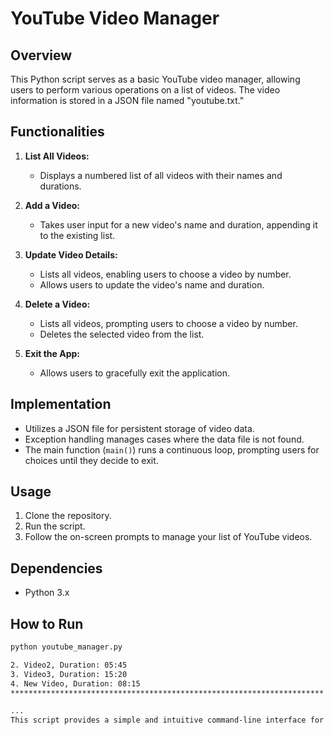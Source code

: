 # YouTube Video Manager

## Overview

This Python script serves as a basic YouTube video manager, allowing users to perform various operations on a list of videos. The video information is stored in a JSON file named "youtube.txt."

## Functionalities

1. **List All Videos:**
   - Displays a numbered list of all videos with their names and durations.

2. **Add a Video:**
   - Takes user input for a new video's name and duration, appending it to the existing list.

3. **Update Video Details:**
   - Lists all videos, enabling users to choose a video by number.
   - Allows users to update the video's name and duration.

4. **Delete a Video:**
   - Lists all videos, prompting users to choose a video by number.
   - Deletes the selected video from the list.

5. **Exit the App:**
   - Allows users to gracefully exit the application.

## Implementation

- Utilizes a JSON file for persistent storage of video data.
- Exception handling manages cases where the data file is not found.
- The main function (`main()`) runs a continuous loop, prompting users for choices until they decide to exit.

## Usage

1. Clone the repository.
2. Run the script.
3. Follow the on-screen prompts to manage your list of YouTube videos.

## Dependencies

- Python 3.x

## How to Run

```bash
python youtube_manager.py

2. Video2, Duration: 05:45
3. Video3, Duration: 15:20
4. New Video, Duration: 08:15
**********************************************************************

...
This script provides a simple and intuitive command-line interface for managing a collection of YouTube videos.

